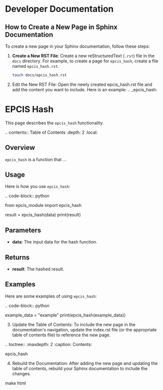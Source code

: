 # Developer Documentation

## How to Create a New Page in Sphinx Documentation

To create a new page in your Sphinx documentation, follow these steps:

1. **Create a New RST File**:
   Create a new reStructuredText (`.rst`) file in the `docs` directory. For example, to create a page for `epcis_hash`, create a file named `epcis_hash.rst`.

   ```sh
   touch docs/epcis_hash.rst


2. Edit the New RST File: Open the newly created epcis_hash.rst file and add the content you want to include. Here is an example:
.. _epcis_hash:

EPCIS Hash
==========

This page describes the `epcis_hash` functionality.

.. contents:: Table of Contents
   :depth: 2
   :local:

Overview
--------

`epcis_hash` is a function that ...

Usage
-----

Here is how you use `epcis_hash`:

.. code-block:: python

   from epcis_module import epcis_hash

   result = epcis_hash(data)
   print(result)

Parameters
----------

- **data**: The input data for the hash function.

Returns
-------

- **result**: The hashed result.

Examples
--------

Here are some examples of using `epcis_hash`:

.. code-block:: python

   example_data = "example"
   print(epcis_hash(example_data))


3. Update the Table of Contents: To include the new page in the documentation's navigation, update the index.rst file (or the appropriate table of contents file) to reference the new page.

.. toctree::
   :maxdepth: 2
   :caption: Contents:

   epcis_hash

4. Rebuild the Documentation: After adding the new page and updating the table of contents, rebuild your Sphinx documentation to include the changes.

make html
